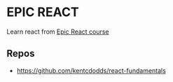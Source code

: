 # EPIC REACT

Learn react from [Epic React course](https://epicreact.dev/)

## Repos

- https://github.com/kentcdodds/react-fundamentals